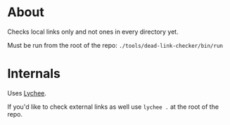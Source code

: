 # About

Checks local links only and not ones in every directory yet.

Must be run from the root of the repo: `./tools/dead-link-checker/bin/run`

# Internals

Uses [Lychee](https://github.com/lycheeverse/lychee).

If you'd like to check external links as well use `lychee .` at the root of the repo.
